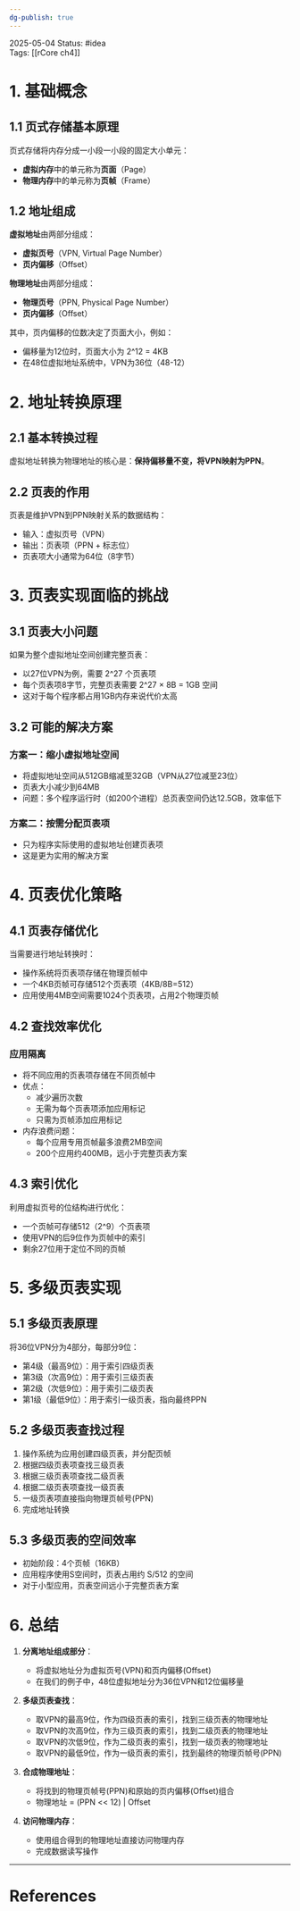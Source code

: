 ```yaml
---
dg-publish: true
---
```

2025-05-04
Status: #idea  
Tags: [[rCore ch4]]

# 1. 基础概念

## 1.1 页式存储基本原理

页式存储将内存分成一小段一小段的固定大小单元：
- **虚拟内存**中的单元称为**页面**（Page）
- **物理内存**中的单元称为**页帧**（Frame）

## 1.2 地址组成

**虚拟地址**由两部分组成：
- **虚拟页号**（VPN, Virtual Page Number）
- **页内偏移**（Offset）

**物理地址**由两部分组成：
- **物理页号**（PPN, Physical Page Number）
- **页内偏移**（Offset）

其中，页内偏移的位数决定了页面大小，例如：
- 偏移量为12位时，页面大小为 2^12 = 4KB
- 在48位虚拟地址系统中，VPN为36位（48-12）

# 2. 地址转换原理

## 2.1 基本转换过程

虚拟地址转换为物理地址的核心是：**保持偏移量不变，将VPN映射为PPN**。

## 2.2 页表的作用

页表是维护VPN到PPN映射关系的数据结构：
- 输入：虚拟页号（VPN）
- 输出：页表项（PPN + 标志位）
- 页表项大小通常为64位（8字节）

# 3. 页表实现面临的挑战

## 3.1 页表大小问题

如果为整个虚拟地址空间创建完整页表：
- 以27位VPN为例，需要 2^27 个页表项
- 每个页表项8字节，完整页表需要 2^27 × 8B = 1GB 空间
- 这对于每个程序都占用1GB内存来说代价太高

## 3.2 可能的解决方案

### 方案一：缩小虚拟地址空间
- 将虚拟地址空间从512GB缩减至32GB（VPN从27位减至23位）
- 页表大小减少到64MB
- 问题：多个程序运行时（如200个进程）总页表空间仍达12.5GB，效率低下

### 方案二：按需分配页表项
- 只为程序实际使用的虚拟地址创建页表项
- 这是更为实用的解决方案

# 4. 页表优化策略

## 4.1 页表存储优化

当需要进行地址转换时：
- 操作系统将页表项存储在物理页帧中
- 一个4KB页帧可存储512个页表项（4KB/8B=512）
- 应用使用4MB空间需要1024个页表项，占用2个物理页帧

## 4.2 查找效率优化

### 应用隔离
- 将不同应用的页表项存储在不同页帧中
- 优点：
  - 减少遍历次数
  - 无需为每个页表项添加应用标记
  - 只需为页帧添加应用标记
- 内存浪费问题：
  - 每个应用专用页帧最多浪费2MB空间
  - 200个应用约400MB，远小于完整页表方案

## 4.3 索引优化

利用虚拟页号的位结构进行优化：
- 一个页帧可存储512（2^9）个页表项
- 使用VPN的后9位作为页帧中的索引
- 剩余27位用于定位不同的页帧

# 5. 多级页表实现

## 5.1 多级页表原理

将36位VPN分为4部分，每部分9位：
- 第4级（最高9位）：用于索引四级页表
- 第3级（次高9位）：用于索引三级页表
- 第2级（次低9位）：用于索引二级页表
- 第1级（最低9位）：用于索引一级页表，指向最终PPN

## 5.2 多级页表查找过程

1. 操作系统为应用创建四级页表，并分配页帧
2. 根据四级页表项查找三级页表
3. 根据三级页表项查找二级页表
4. 根据二级页表项查找一级页表
5. 一级页表项直接指向物理页帧号(PPN)
6. 完成地址转换

## 5.3 多级页表的空间效率

- 初始阶段：4个页帧（16KB）
- 应用程序使用S空间时，页表占用约 S/512 的空间
- 对于小型应用，页表空间远小于完整页表方案

# 6. 总结

1. **分离地址组成部分**：
   - 将虚拟地址分为虚拟页号(VPN)和页内偏移(Offset)
   - 在我们的例子中，48位虚拟地址分为36位VPN和12位偏移量

2. **多级页表查找**：
   - 取VPN的最高9位，作为四级页表的索引，找到三级页表的物理地址
   - 取VPN的次高9位，作为三级页表的索引，找到二级页表的物理地址
   - 取VPN的次低9位，作为二级页表的索引，找到一级页表的物理地址
   - 取VPN的最低9位，作为一级页表的索引，找到最终的物理页帧号(PPN)

3. **合成物理地址**：
   - 将找到的物理页帧号(PPN)和原始的页内偏移(Offset)组合
   - 物理地址 = (PPN << 12) | Offset

4. **访问物理内存**：
   - 使用组合得到的物理地址直接访问物理内存
   - 完成数据读写操作

---
# References